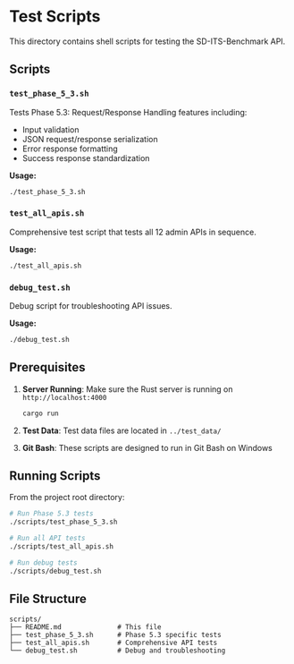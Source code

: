 # Test Scripts

This directory contains shell scripts for testing the SD-ITS-Benchmark API.

## Scripts

### `test_phase_5_3.sh`
Tests Phase 5.3: Request/Response Handling features including:
- Input validation
- JSON request/response serialization
- Error response formatting
- Success response standardization

**Usage:**
```bash
./test_phase_5_3.sh
```

### `test_all_apis.sh`
Comprehensive test script that tests all 12 admin APIs in sequence.

**Usage:**
```bash
./test_all_apis.sh
```

### `debug_test.sh`
Debug script for troubleshooting API issues.

**Usage:**
```bash
./debug_test.sh
```

## Prerequisites

1. **Server Running**: Make sure the Rust server is running on `http://localhost:4000`
   ```bash
   cargo run
   ```

2. **Test Data**: Test data files are located in `../test_data/`

3. **Git Bash**: These scripts are designed to run in Git Bash on Windows

## Running Scripts

From the project root directory:
```bash
# Run Phase 5.3 tests
./scripts/test_phase_5_3.sh

# Run all API tests
./scripts/test_all_apis.sh

# Run debug tests
./scripts/debug_test.sh
```

## File Structure

```
scripts/
├── README.md              # This file
├── test_phase_5_3.sh      # Phase 5.3 specific tests
├── test_all_apis.sh       # Comprehensive API tests
└── debug_test.sh          # Debug and troubleshooting
``` 